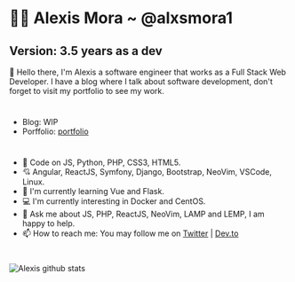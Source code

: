 # 👨‍💻 Alexis Mora ~ @alxsmora1 

## Version: 3.5 years as a dev

👋 Hello there, I'm Alexis a software engineer that works as a Full Stack Web Developer. I have a blog where I talk about software development, don't forget to visit my portfolio to see my work.

#

- Blog: WIP
- Porffolio: [portfolio](https://alxsmora1.github.io/portfolio/)

#

- 🚀 Code on JS, Python, PHP, CSS3, HTML5.
- 💘 Angular, ReactJS, Symfony, Django, Bootstrap, NeoVim, VSCode, Linux.
- 🌱 I'm currently learning Vue and Flask.
- 💻 I'm currently interesting in Docker and CentOS.
- 💬 Ask me about JS, PHP, ReactJS, NeoVim, LAMP and  LEMP, I am happy to help.
- 📫 How to reach me: You may follow me on [Twitter](https://twitter.com/alxsmora1) | [Dev.to](https://dev.to/alxsmora1)


#

![Alexis github stats](https://github-readme-stats.vercel.app/api?username=alxsmora1&show_icons=true&theme=dark)
